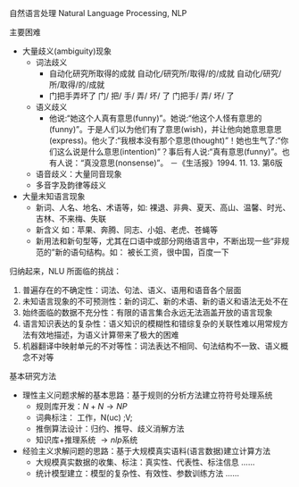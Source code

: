 自然语言处理 Natural Language Processing, NLP



主要困难

- 大量歧义(ambiguity)现象
  - 词法歧义
    - 自动化研究所取得的成就
      自动化/研究所/取得/的/成就
      自动化/研究/所/取得/的/成就
    - 门把手弄坏了
      门/ 把/ 手/ 弄/ 坏/ 了
      门把手/ 弄/ 坏/ 了
  - 语义歧义
    - 他说:“她这个人真有意思(funny)”。她说:“他这个人怪有意思的(funny)”。于是人们以为他们有了意思(wish)，并让他向她意思意思(express)。他火了:“我根本没有那个意思(thought)”！她也生气了:“你们这么说是什么意思(intention)”？事后有人说:“真有意思(funny)”。也有人说：“真没意思(nonsense)”。		 －《生活报》1994. 11. 13. 第6版
  - 语音歧义：大量同音现象
  - 多音字及韵律等歧义
- 大量未知语言现象
  - 新词、人名、地名、术语等，如: 裸退、非典、夏天、高山、温馨、时光、吉林、不来梅、失联
  - 新含义
    如：苹果、奔腾、同志、小姐、老虎、苍蝇等
  - 新用法和新句型等，尤其在口语中或部分网络语言中，不断出现一些“非规范的”新的语句结构。如：
    被长工资，很中国，百度一下



归纳起来，NLU 所面临的挑战：

1. 普遍存在的不确定性：词法、句法、语义、语用和语音各个层面
2. 未知语言现象的不可预测性：新的词汇、新的术语、新的语义和语法无处不在
3. 始终面临的数据不充分性：有限的语言集合永远无法涵盖开放的语言现象
4. 语言知识表达的复杂性：语义知识的模糊性和错综复杂的关联性难以用常规方法有效地描述，为语义计算带来了极大的困难
5. 机器翻译中映射单元的不对等性：词法表达不相同、句法结构不一致、语义概念不对等



基本研究方法

- 理性主义问题求解的基本思路：基于规则的分析方法建立符符号处理系统
  - 规则库开发：$N+N \rightarrow NP$
  - 词典标注： 工作，N(uc) ;V;
  - 推倒算法设计：归约、推导、歧义消解方法
  - 知识库+推理系统 $\rightarrow nlp$系统
- 经验主义求解问题的思路：基于大规模真实语料(语言数据)建立计算方法
  - 大规模真实数据的收集、标注：真实性、代表性、标注信息 ……
  - 统计模型建立：模型的复杂性、有效性、参数训练方法 ……

